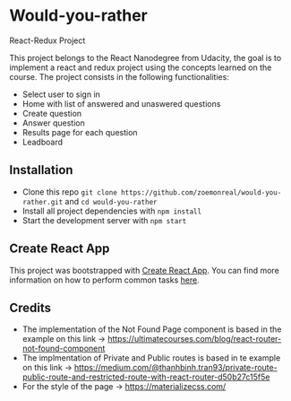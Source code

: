 # Would-you-rather
React-Redux Project

This project belongs to the React Nanodegree from Udacity, the goal is to implement a react and redux project using the concepts learned on the course. The project consists in the following functionalities:

- Select user to sign in 
- Home with list of answered and unaswered questions
- Create question
- Answer question
- Results page for each question
- Leadboard

## Installation 
- Clone this repo `git clone https://github.com/zoemonreal/would-you-rather.git` and `cd would-you-rather `
- Install all project dependencies with `npm install`
- Start the development server with `npm start`

## Create React App

This project was bootstrapped with [Create React App](https://github.com/facebookincubator/create-react-app). You can find more information on how to perform common tasks [here](https://github.com/facebookincubator/create-react-app/blob/master/packages/react-scripts/template/README.md).

## Credits
* The implementation of the Not Found Page component is based in the example on this link -> https://ultimatecourses.com/blog/react-router-not-found-component
* The implmentation of Private and Public routes is based in te example on this link -> https://medium.com/@thanhbinh.tran93/private-route-public-route-and-restricted-route-with-react-router-d50b27c15f5e
* For the style of the page -> https://materializecss.com/



